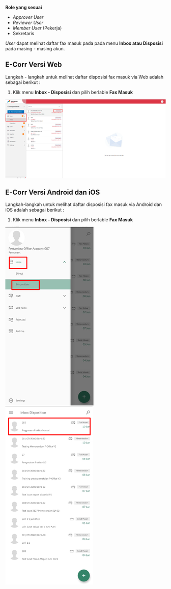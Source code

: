 **Role yang sesuai**

- *Approver User*
- *Reviewer User*
- *Member User* (Pekerja)
- Sekretaris

*User* dapat melihat daftar fax masuk pada pada menu **Inbox atau Disposisi** pada masing - masing akun. 

## **E-Corr Versi Web**

Langkah - langkah untuk melihat daftar disposisi fax masuk via Web adalah sebagai berikut :

1. Klik menu **Inbox - Disposisi** dan pilih berlable **Fax Masuk**

![gambar](FaxMasuk/FM_WEB/Customdispo01.png) 



## **E-Corr Versi Android dan iOS**

Langkah-langkah untuk melihat daftar disposisi fax masuk via Android dan iOS adalah sebagai berikut :

1. Klik menu **Inbox - Disposisi** dan pilih berlable **Fax Masuk**

![gambar](FaxMasuk/FM_Android/DaftarDisposisi/02A01.png) ![gambar](FaxMasuk/FM_Android/DaftarDisposisi/02A02.png) 

